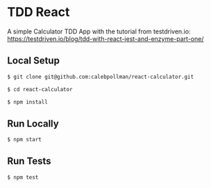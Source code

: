 # TDD React

A simple Calculator TDD App with the tutorial from testdriven.io: https://testdriven.io/blog/tdd-with-react-jest-and-enzyme-part-one/

## Local Setup

```sh
$ git clone git@github.com:calebpollman/react-calculator.git
```

```sh
$ cd react-calculator
```

```sh
$ npm install
```

## Run Locally

```sh
$ npm start
```

## Run Tests

```sh
$ npm test
```
